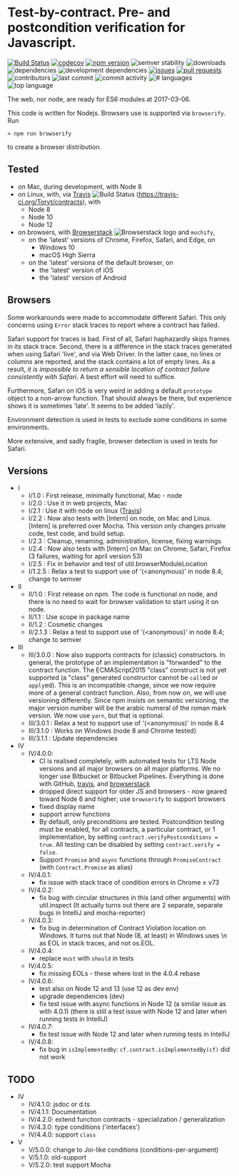 # Test-by-contract. Pre- and postcondition verification for Javascript.

[![Build Status](https://travis-ci.org/Toryt/contracts.svg?branch=master)](https://travis-ci.org/Toryt/contracts)
[![codecov](https://codecov.io/gh/Toryt/contracts/branch/master/graph/badge.svg)](https://codecov.io/gh/Toryt/contracts)
[![npm version](http://img.shields.io/npm/v/@toryt/contracts-iv.svg?style=flat)](https://npmjs.org/package/@toryt/contracts-iv 'View this project on npm')
![semver stability](https://img.shields.io/dependabot/semver/Toryt/contracts-iv.svg)
![downloads](https://img.shields.io/npm/dt/@toryt/contracts-iv.svg)
![dependencies](https://img.shields.io/david/Toryt/contracts.svg)
![development dependencies](https://img.shields.io/david/dev/Toryt/contracts.svg)
[![issues](https://img.shields.io/github/issues/Toryt/contracts.svg)](https://github.com/Toryt/contracts/issues)
[![pull requests](https://img.shields.io/github/issues-pr-closed/Toryt/contracts.svg)](https://github.com/Toryt/contracts/pulls)
![contributors](https://img.shields.io/github/contributors/Toryt/contracts.svg)
![last commit](https://img.shields.io/github/last-commit/Toryt/contracts.svg)
![commit activity](https://img.shields.io/github/commit-activity/y/Toryt/contracts.svg)
![# languages](https://img.shields.io/github/languages/count/Toryt/contracts.svg)
![top language](https://img.shields.io/github/languages/top/Toryt/contracts.svg)

The web, nor node, are ready for ES6 modules at 2017-03-06.

This code is written for Nodejs. Browsers use is supported via `browserify`. Run

    > npm run browserify

to create a browser distribution.

## Tested

- on Mac, during development, with Node 8
- on Linux, with, via [Travis] ![Build Status](https://travis-ci.org/Toryt/contracts.svg?branch=master)
  (https://travis-ci.org/Toryt/contracts), with
  - Node 8
  - Node 10
  - Node 12
- on browsers, with [Browserstack] ![Browserstack logo] and `mochify`,
  - on the 'latest' versions of Chrome, Firefox, Safari, and Edge, on
    - Windows 10
    - macOS High Sierra
  - on the 'latest' versions of the default browser, on
    - the 'latest' version of iOS
    - the 'latest' version of Android

## Browsers

Some workarounds were made to accommodate different Safari. This only concerns using `Error` stack traces to report
where a contract has failed.

Safari support for traces is bad. First of all, Safari haphazardly skips frames in its stack trace. Second, there is a
difference in the stack traces generated when using Safari 'live', and via Web Driver. In the latter case, no lines or
columns are reported, and the stack contains a lot of empty lines. As a result, _it is impossible to return a sensible
location of contract failure consistently with Safari_. A best effort will need to suffice.

Furthermore, Safari on iOS is very weird in adding a default `prototype` object to a non-arrow function. That should
always be there, but experience shows it is sometimes 'late'. It seems to be added 'lazily'.

Environment detection is used in tests to exclude some conditions in some environments.

More extensive, and sadly fragile, browser detection is used in tests for Safari.

## Versions

- I
  - I/1.0 : First release, minimally functional, Mac - node
  - I/2.0 : Use it in web projects, Mac
  - I/2.1 : Use it with node on linux ([Travis])
  - I/2.2 : Now also tests with [Intern] on node, on Mac and Linux. [Intern] is preferred over Mocha. This version only
    changes private code, test code, and build setup.
  - I/2.3 : Cleanup, renaming, administration, license, fixing warnings
  - I/2.4 : Now also tests with [Intern] on Mac on Chrome, Safari, Firefox (3 failures, waiting for april version 53)
  - I/2.5 : Fix in behavior and test of util.browserModuleLocation
  - I/1.2.5 : Relax a test to support use of '(<anonymous)' in node 8.4; change to semver
- II
  - II/1.0 : First release on npm. The code is functional on node, and there is no need to wait for browser validation
    to start using it on node.
  - II/1.1 : Use scope in package name
  - II/1.2 : Cosmetic changes
  - II/2.1.3 : Relax a test to support use of '(<anonymous)' in node 8.4; change to semver
- III
  - III/3.0.0 : Now also supports contracts for (classic) constructors. In general, the prototype of an implementation
    is "forwarded" to the contract function. The ECMAScript2015 "class" construct is not yet supported (a "class"
    generated constructor cannot be `call`ed or `apply`ed). This is an incompatible change, since we now require more of
    a general contract function. Also, from now on, we will use versioning differently. Since npm insists on semantic
    versioning, the major version number will be the arabic numeral of the roman mark version. We now use `yarn`, but
    that is optional.
  - III/3.0.1 : Relax a test to support use of '(<anonymous)' in node 8.4
  - III/3.1.0 : Works on Windows (node 8 and Chrome tested)
  - III/3.1.1 : Update dependencies
- IV
  - IV/4.0.0:
    - CI is realised completely, with automated tests for LTS Node versions and all major browsers on all major
      platforms. We no longer use Bitbucket or Bitbucket Pipelines. Everything is done with GitHub, [travis], and
      [browserstack]
    - dropped direct support for older JS and browsers - now geared toward Node 6 and higher; use `browserify` to
      support browsers
    - fixed display name
    - support arrow functions
    - By default, only preconditions are tested. Postcondition testing must be enabled, for all contracts, a particular
      contract, or 1 implementation, by setting `contract.verifyPostconditions = true`. All testing can be disabled by
      setting `contract.verify = false`.
    - Support `Promise` and `async` functions through `PromiseContract` (with `Contract.Promise` as alias)
  - IV/4.0.1:
    - fix issue with stack trace of condition errors in Chrome ≥ v73
  - IV/4.0.2:
    - fix bug with circular structures in this (and other arguments) with util.inspect (It actually turns out there are
      2 separate, separate bugs in IntelliJ and mocha-reporter)
  - IV/4.0.3:
    - fix bug in determination of Contract Violation location on Windows. It turns out that Node (8, at least) in
      Windows uses \n as EOL in stack traces, and not os.EOL.
  - IV/4.0.4:
    - replace `must` with `should` in tests
  - IV/4.0.5:
    - fix missing EOLs - these where lost in the 4.0.4 rebase
  - IV/4.0.6:
    - test also on Node 12 and 13 (use 12 as dev env)
    - upgrade dependencies (dev)
    - fix test issue with async functions in Node 12 (a similar issue as with 4.0.1) (there is still a test issue with
      Node 12 and later when running tests in IntelliJ)
  - IV/4.0.7:
    - fix test issue with Node 12 and later when running tests in IntelliJ
  - IV/4.0.8:
    - fix bug in `isImplementedBy`: `cf.contract.isImplementedBy(cf)` did not work

## TODO

- IV
  - IV/4.1.0: jsdoc or d.ts
  - IV/4.1.1: Documentation
  - IV/4.2.0: extend function contracts - specialization / generalization
  - IV/4.3.0: type conditions ('interfaces')
  - IV/4.4.0: support `class`
- V
  - V/5.0.0: change to Joi-like conditions (conditions-per-argument)
  - V/5.1.0: old-support
  - V/5.2.0: test support Mocha

[travis]: https://travis-ci.org/Toryt/contracts
[browserstack]: https://www.browserstack.com/
[browserstack logo]: https://www.browserstack.com/images/mail/browserstack-logo-footer.png
[browserstack status]:
  https://www.browserstack.com/automate/badge.svg?badge_key=aEZaaFphdUw4L0p1Wk1RZHRhdGk5OEFlYmlsVlVtWDgwb2JTT1R2WnRBST0tLWVaamdQdWszYzFwbXNad2Mrd1JuaFE9PQ==--02f4bb9220a2c3ad513a12c26c9a45345584f230
